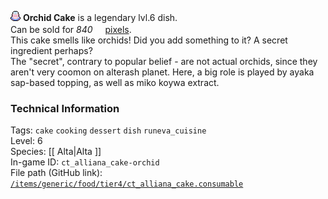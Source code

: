 ![ ](https://raw.githubusercontent.com/Ceterai/Enternia/main/items/generic/food/other/images/ct_trans_cake.png) **Orchid Cake** is a legendary lvl.6 dish.  
Can be sold for *840* <img src="https://starbounder.org/mediawiki/images/2/21/Pixel.png" width="12" height="16"/> [pixels](https://starbounder.org/Pixel).  
This cake smells like orchids! Did you add something to it? A secret ingredient perhaps?  
The "secret", contrary to popular belief - are not actual orchids, since they aren't very coomon on alterash planet. Here, a big role is played by ayaka sap-based topping, as well as miko koywa extract.

### Technical Information

Tags: `cake` `cooking` `dessert` `dish` `runeva_cuisine`  
Level: 6  
Species: [[ Alta|Alta ]]  
In-game ID: `ct_alliana_cake-orchid`  
File path (GitHub link): [`/items/generic/food/tier4/ct_alliana_cake.consumable`](https://github.com/Ceterai/Enternia/blob/main/items/generic/food/tier4/ct_alliana_cake.consumable)
